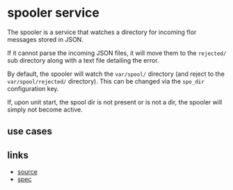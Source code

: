 
# spooler service

The spooler is a service that watches a directory for incoming flor messages stored in JSON.

If it cannot parse the incoming JSON files, it will move them to the `rejected/` sub directory along with a text file detailing the error.

By default, the spooler will watch the `var/spool/` directory (and reject to the `var/spool/rejected/` directory). This can be changed via the `spo_dir` configuration key.

If, upon unit start, the spool dir is not present or is not a dir, the spooler will simply not become active.

## use cases

###

## links

* [source](../lib/flor/unit/spooler.rb)
* [spec](../spec/unit/spooler_spec.rb)

